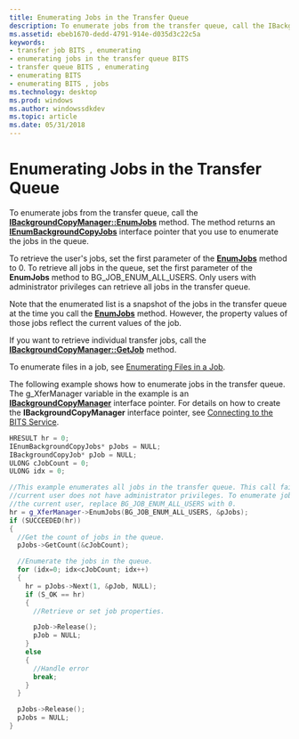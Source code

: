 ```yaml
---
title: Enumerating Jobs in the Transfer Queue
description: To enumerate jobs from the transfer queue, call the IBackgroundCopyManager EnumJobs method. The method returns an IEnumBackgroundCopyJobs interface pointer that you use to enumerate the jobs in the queue.
ms.assetid: ebeb1670-dedd-4791-914e-d035d3c22c5a
keywords:
- transfer job BITS , enumerating
- enumerating jobs in the transfer queue BITS
- transfer queue BITS , enumerating
- enumerating BITS
- enumerating BITS , jobs
ms.technology: desktop
ms.prod: windows
ms.author: windowssdkdev
ms.topic: article
ms.date: 05/31/2018
---
```


# Enumerating Jobs in the Transfer Queue

To enumerate jobs from the transfer queue, call the [**IBackgroundCopyManager::EnumJobs**](/windows/desktop/api/Bits/nf-bits-ibackgroundcopymanager-enumjobs) method. The method returns an [**IEnumBackgroundCopyJobs**](/windows/desktop/api/Bits/nn-bits-ienumbackgroundcopyjobs) interface pointer that you use to enumerate the jobs in the queue.

To retrieve the user's jobs, set the first parameter of the [**EnumJobs**](/windows/desktop/api/Bits/nf-bits-ibackgroundcopymanager-enumjobs) method to 0. To retrieve all jobs in the queue, set the first parameter of the **EnumJobs** method to BG\_JOB\_ENUM\_ALL\_USERS. Only users with administrator privileges can retrieve all jobs in the transfer queue.

Note that the enumerated list is a snapshot of the jobs in the transfer queue at the time you call the [**EnumJobs**](/windows/desktop/api/Bits/nf-bits-ibackgroundcopymanager-enumjobs) method. However, the property values of those jobs reflect the current values of the job.

If you want to retrieve individual transfer jobs, call the [**IBackgroundCopyManager::GetJob**](/windows/desktop/api/Bits/nf-bits-ibackgroundcopymanager-getjob) method.

To enumerate files in a job, see [Enumerating Files in a Job](enumerating-files-in-a-job.md).

The following example shows how to enumerate jobs in the transfer queue. The g\_XferManager variable in the example is an [**IBackgroundCopyManager**](/windows/desktop/api/Bits/nn-bits-ibackgroundcopymanager) interface pointer. For details on how to create the **IBackgroundCopyManager** interface pointer, see [Connecting to the BITS Service](connecting-to-the-bits-service.md).


```C++
HRESULT hr = 0;
IEnumBackgroundCopyJobs* pJobs = NULL;
IBackgroundCopyJob* pJob = NULL;
ULONG cJobCount = 0;
ULONG idx = 0;

//This example enumerates all jobs in the transfer queue. This call fails if the 
//current user does not have administrator privileges. To enumerate jobs for only 
//the current user, replace BG_JOB_ENUM_ALL_USERS with 0.
hr = g_XferManager->EnumJobs(BG_JOB_ENUM_ALL_USERS, &pJobs);
if (SUCCEEDED(hr))
{
  //Get the count of jobs in the queue. 
  pJobs->GetCount(&cJobCount);

  //Enumerate the jobs in the queue.
  for (idx=0; idx<cJobCount; idx++)
  {
    hr = pJobs->Next(1, &pJob, NULL);
    if (S_OK == hr)
    {
      //Retrieve or set job properties.

      pJob->Release();
      pJob = NULL;
    }
    else
    {
      //Handle error
      break;
    }
  }

  pJobs->Release();
  pJobs = NULL;
}
```



 

 




